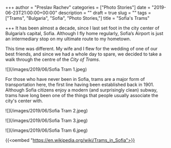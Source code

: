 +++
author = "Preslav Rachev"
categories = ["Photo Stories"]
date = "2019-06-23T21:00:00+00:00"
description = ""
draft = true
slug = ""
tags = ["Trams", "Bulgaria", "Sofia", "Photo Stories,"]
title = "Sofia's Trams"

+++
It has been almost a decade, since I last set foot in the city center of Bulgaria’s capital, Sofia. Although I fly home regularly, Sofia’s Airport is just an intermediary stop on my ultimate route to my hometown.

This time was different. My wife and I flew for the wedding of one of our best friends, and since we had a whole day to spare, we decided to take a walk through the centre of the _City of Trams_.

![](/images/2019/06/Sofia Tram 1.jpeg)

For those who have never been in Sofia, trams are a major form of transportation here, the first line having been established back in 1901. Although Sofia citizens enjoy a modern (and surprisingly clean) subway, trams have long been one of the things that people usually associate the city's center with.

![](/images/2019/06/Sofia Tram 2.jpeg)

![](/images/2019/06/Sofia Tram 3.jpeg)

![](/images/2019/06/Sofia Tram 6.jpeg)

{{<oembed "https://en.wikipedia.org/wiki/Trams_in_Sofia">}}